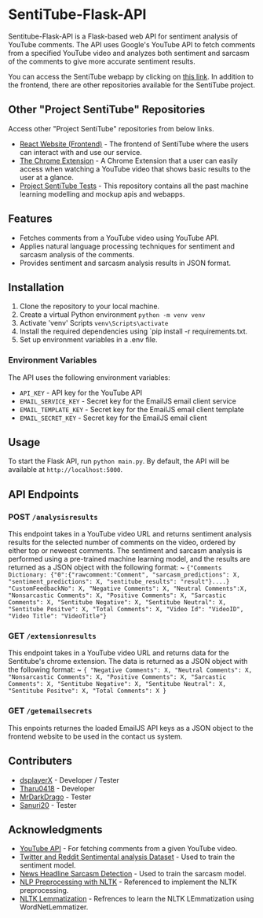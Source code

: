 # SentiTube-Flask-API

Sentitube-Flask-API is a Flask-based web API for sentiment analysis of YouTube comments. The API uses Google's YouTube API to fetch comments from a specified YouTube video and analyzes both sentiment and sarcasm of the comments to give more accurate sentiment results.

You can access the SentiTube webapp by clicking on [this link](https://dsplayerx.github.io/project-sentitube-webapp). In addition to the frontend, there are other repositories available for the SentiTube project.

## Other "Project SentiTube" Repositories

Access other "Project SentiTube" repositories from below links.

- [React Website (Frontend)](https://github.com/dsplayerX/project-sentitube-flask-api) - The frontend of SentiTube where the users can interact with and use our service.
- [The Chrome Extension](https://github.com/dsplayerX/project-sentitube-chrome-extension) - A Chrome Extension that a user can easily access when watching a YouTube video that shows basic results to the user at a glance.
- [Project SentiTube Tests](https://github.com/dsplayerX/project-sentitube-tests) - This repository contains all the past machine learning modelling and mockup apis and webapps.

## Features

- Fetches comments from a YouTube video using YouTube API.
- Applies natural language processing techniques for sentiment and sarcasm analysis of the comments.
- Provides sentiment and sarcasm analysis results in JSON format.

## Installation

1. Clone the repository to your local machine.
2. Create a virtual Python environment `python -m venv venv`
3. Activate 'venv' Scripts `venv\Scripts\activate`
4. Install the required dependencies using `pip install -r requirements.txt.
5. Set up environment variables in a .env file.

### Environment Variables

The API uses the following environment variables:

- `API_KEY` - API key for the YouTube API
- `EMAIL_SERVICE_KEY` - Secret key for the EmailJS email client service
- `EMAIL_TEMPLATE_KEY` - Secret key for the EmailJS email client template
- `EMAIL_SECRET_KEY` - Secret key for the EmailJS email client

## Usage

To start the Flask API, run `python main.py`. By default, the API will be available at `http://localhost:5000`.

## API Endpoints

### POST `/analysisresults`

This endpoint takes in a YouTube video URL and returns sentiment analysis results for the selected number of comments on the video, ordered by either top or neweest comments. The sentiment and sarcasm analysis is performed using a pre-trained machine learning model, and the results are returned as a JSON object with the following format: ~ `{"Comments Dictionary: {"0":{"rawcomment:"Comment", "sarcasm_predictions": X, "sentiment_predictions": X, "sentitube_results": "result"}....} "CustomFeedbackNo": X,
"Negative Comments": X,
"Neutral Comments":X,
"Nonsarcastic Comments": X,
"Positive Comments": X,
"Sarcastic Comments": X,
"Sentitube Negative": X,
"Sentitube Neutral": X,
"Sentitube Positve": X,
"Total Comments": X,
"Video Id": "VideoID",
"Video Title": "VideoTitle"}`

### GET `/extensionresults`

This endpoint takes in a YouTube video URL and returns data for the Sentitube's chrome extension. The data is returned as a JSON object with the following format: ~ `{
    "Negative Comments": X,
    "Neutral Comments": X,
    "Nonsarcastic Comments": X,
    "Positive Comments": X,
    "Sarcastic Comments": X,
    "Sentitube Negative": X,
    "Sentitube Neutral": X,
    "Sentitube Positve": X,
    "Total Comments": X
}`

### GET `/getemailsecrets`

This enpoints returnes the loaded EmailJS API keys as a JSON object to the frontend website to be used in the contact us system.

## Contributers

- [dsplayerX](https://github.com/dsplayerX) - Developer / Tester
- [Tharu0418](https://github.com/TharU0418) - Developer
- [MrDarkDrago](https://github.com/MrDarkDrago) - Tester
- [Sanuri20](https://github.com/Sanuri20) - Tester

## Acknowledgments

- [YouTube API](https://developers.google.com/youtube/v3) - For fetching comments from a given YouTube video.
- [Twitter and Reddit Sentimental analysis Dataset](https://www.kaggle.com/datasets/cosmos98/twitter-and-reddit-sentimental-analysis-dataset) - Used to train the sentiment model.
- [News Headline Sarcasm Detection](https://www.kaggle.com/gcdatkin/news-headline-sarcasm-detection) - Used to train the sarcasm model.
- [NLP Preprocessing with NLTK](https://towardsdatascience.com/nlp-preprocessing-with-nltk-3c04ee00edc0) - Referenced to implement the NLTK preprocessing.
- [NLTK Lemmatization](https://www.holisticseo.digital/python-seo/nltk/lemmatize) - Refrences to learn the NLTK LEmmatization using WordNetLemmatizer.
